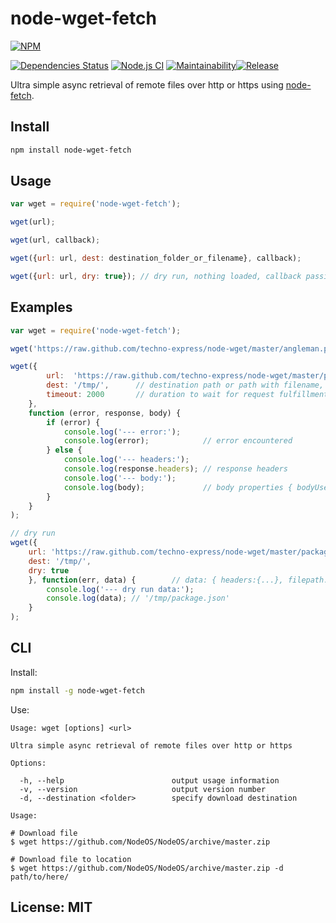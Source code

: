 # node-wget-fetch

[![NPM](https://nodei.co/npm/node-wget-fetch.png)](https://nodei.co/npm/node-wget-fetch/)

[![Dependencies Status][david-image]][david-url] [![Node.js CI](https://github.com/techno-express/node-wget/workflows/Node.js%20CI/badge.svg)](https://github.com/techno-express/node-wget/actions) [![Maintainability][codeclimate-image]][codeclimate-url][![Release][npm-image]][npm-url]

Ultra simple async retrieval of remote files over http or https using [node-fetch](https://www.npmjs.com/package/node-fetch).


## Install

```bash
npm install node-wget-fetch
```

## Usage

```javascript
var wget = require('node-wget-fetch');

wget(url);

wget(url, callback);

wget({url: url, dest: destination_folder_or_filename}, callback);

wget({url: url, dry: true}); // dry run, nothing loaded, callback passing parsed options as data
```

## Examples

```javascript
var wget = require('node-wget-fetch');

wget('https://raw.github.com/techno-express/node-wget/master/angleman.png');   // angleman.png saved to current folder

wget({
        url:  'https://raw.github.com/techno-express/node-wget/master/package.json',
        dest: '/tmp/',      // destination path or path with filename, default is ./
        timeout: 2000       // duration to wait for request fulfillment in milliseconds, default is 2 seconds
    },
    function (error, response, body) {
        if (error) {
            console.log('--- error:');
            console.log(error);            // error encountered
        } else {
            console.log('--- headers:');
            console.log(response.headers); // response headers
            console.log('--- body:');
            console.log(body);             // body properties { bodyUsed: true, size: 1059, timeout: 2000 }
        }
    }
);

// dry run
wget({
    url: 'https://raw.github.com/techno-express/node-wget/master/package.json',
    dest: '/tmp/',
    dry: true
    }, function(err, data) {        // data: { headers:{...}, filepath:'...' }
        console.log('--- dry run data:');
        console.log(data); // '/tmp/package.json'
    }
);
```

## CLI

Install:

```bash
npm install -g node-wget-fetch
```

Use:

```text
Usage: wget [options] <url>

Ultra simple async retrieval of remote files over http or https

Options:

  -h, --help                        output usage information
  -v, --version                     output version number
  -d, --destination <folder>        specify download destination

Usage:

# Download file
$ wget https://github.com/NodeOS/NodeOS/archive/master.zip

# Download file to location
$ wget https://github.com/NodeOS/NodeOS/archive/master.zip -d path/to/here/
```

## License: MIT

[david-url]: https://david-dm.org/techno-express/node-wget
[david-image]: http://img.shields.io/david/techno-express/node-wget.svg
[codeclimate-url]: https://codeclimate.com/github/techno-express/node-wget/maintainability
[codeclimate-image]: https://api.codeclimate.com/v1/badges/0d6a0bc69a8ea29c7de9/maintainability
[coveralls-url]: https://coveralls.io/github/techno-express/node-wget
[coveralls-image]: https://coveralls.io/repos/github/techno-express/node-wget/badge.svg
[npm-url]: https://www.npmjs.org/package/node-wget-fetch
[npm-image]: http://img.shields.io/npm/v/node-wget-fetch.svg
